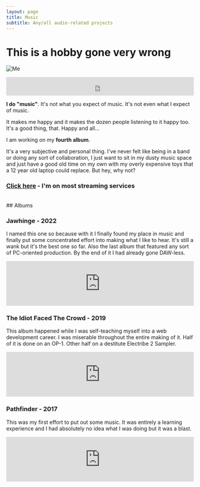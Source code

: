```yaml
---
layout: page
title: Music
subtitle: Any/all audio-related projects
---
```


# This is a hobby gone very wrong

![Me](https://i.imgur.com/fKTJftl.jpg)

<iframe scrolling="no" style="border: 0;width: 100%;height: 50px;" src="https://bandcamp.com/band_follow_button_deluxe/3377277413"></iframe>

**I do "music"**. It's not what you expect of music. It's not even what I expect of music.

It makes me happy and it makes the dozen people listening to it happy too. It's a good thing, that. Happy and all...

I am working on my **fourth album**. 

It's a very subjective and personal thing. I've never felt like being in a band or doing any sort of collaboration, I just want to sit in my dusty music space and just have a good old time on my own with my overly expensive toys that a 12 year old laptop could replace. But hey, why not?

### [Click here](https://distrokid.com/hyperfollow/jawhinge/the-idiot-faced-the-crowd) - I'm on most streaming services   
<br/>
## Albums

### Jawhinge - 2022

I named this one so because with it I finally found my place in music and finally put some concentrated effort into making what I like to hear. It's still a wank but it's the best one so far. Also the last album that featured any sort of PC-oriented production. By the end of it I had already gone DAW-less.

<iframe style="border: 0; width: 100%; height: 120px;" src="https://bandcamp.com/EmbeddedPlayer/album=2972862432/size=large/bgcol=ffffff/linkcol=0687f5/tracklist=false/artwork=small/transparent=true/" seamless><a href="https://jawhinge.bandcamp.com/album/jawhinge">Jawhinge by Jawhinge</a></iframe>

### The Idiot Faced The Crowd - 2019

This album happened while I was self-teaching myself into a web development career. I was miserable throughout the entire making of it. Half of it is done on an OP-1. Other half on a destitute Electribe 2 Sampler.

<iframe style="border: 0; width: 100%; height: 120px;" src="https://bandcamp.com/EmbeddedPlayer/album=1113743856/size=large/bgcol=ffffff/linkcol=7137dc/tracklist=false/artwork=small/transparent=true/" seamless><a href="https://jawhinge.bandcamp.com/album/the-idiot-faced-the-crowd">The Idiot Faced The Crowd by Jawhinge</a></iframe>


### Pathfinder - 2017

This was my first effort to put out some music. It was entirely a learning experience and I had absolutely no idea what I was doing but it was a blast.

<iframe style="border: 0; width: 100%; height: 120px;" src="https://bandcamp.com/EmbeddedPlayer/album=2009165970/size=large/bgcol=ffffff/linkcol=7137dc/tracklist=false/artwork=small/transparent=true/" seamless><a href="https://jawhinge.bandcamp.com/album/pathfinder">Pathfinder by Jawhinge</a></iframe>
